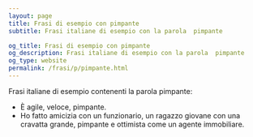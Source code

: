 ```yaml
---
layout: page
title: Frasi di esempio con pimpante 
subtitle: Frasi italiane di esempio con la parola  pimpante

og_title: Frasi di esempio con pimpante 
og_description: Frasi italiane di esempio con la parola  pimpante
og_type: website
permalink: /frasi/p/pimpante.html
---
```


Frasi italiane di esempio contenenti la parola pimpante:


- È agile, veloce, pimpante.
- Ho fatto amicizia con un funzionario, un ragazzo giovane con una cravatta grande, pimpante e ottimista come un agente immobiliare.
